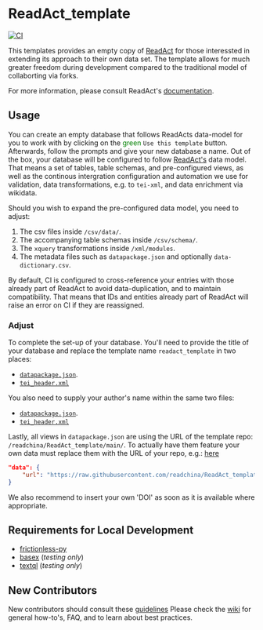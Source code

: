 # ReadAct_template

[![CI](https://github.com/readchina/ReadAct/actions/workflows/ci.yml/badge.svg)](https://github.com/readchina/ReadAct/actions/workflows/ci.yml)

This templates provides an empty copy of [ReadAct](https://github.com/readchina/ReadAct) for those interessted in extending its approach to their own data set. The template allows for much greater freedom during development compared to the traditional model of collaborting via forks. 

For more information, please consult ReadAct's [documentation](https://readchina.github.io/readact.html).

## Usage

You can create an empty database that follows ReadActs data-model for you to work with by clicking on the <span style="color:green">green</span> `Use this template` button. Afterwards, follow the prompts and give your new database a name. Out of the box, your database will be configured to follow [ReadAct's]() data model. That means a set of tables, table schemas, and pre-configured views, as well as the continous intergration configuration and automation we use for validation, data transformations, e.g. to `tei-xml`, and data enrichment via wikidata. 

Should you wish to expand the pre-configured data model, you need to adjust:

1. The csv files inside `/csv/data/`.
2. The accompanying table schemas inside `/csv/schema/`.
3. The `xquery` transformations inside `/xml/modules`.
4. The metadata files such as `datapackage.json` and optionally `data-dictionary.csv`.

By default, CI is configured to cross-reference your entries with those already part of ReadAct to avoid data-duplication, and to maintain compatibility. That means that IDs and entities already part of ReadAct will raise an error on CI if they are reassigned. 

<!-- TODO(DP): How to turn this off -->

### Adjust

To complete the set-up of your database. You'll need to provide the title of your database and replace the template name `readact_template` in two places:
-  [`datapackage.json`](https://github.com/readchina/ReadAct/blob/c1c52beaf20b8eb5469cd7ff55a1260b84b96b18/csv/datapackage.json#L4).
-  [`tei_header.xml`](https://github.com/readchina/ReadAct_template/blob/a1662aa94b66730602fc3b468ffa2db53ab019dd/xml/tei_header.xml#L9)

You also need to supply your author's name within the same two files:
-  [`datapackage.json`](https://github.com/readchina/ReadAct/blob/c1c52beaf20b8eb5469cd7ff55a1260b84b96b18/csv/datapackage.json#L9).
- [`tei_header.xml`](https://github.com/readchina/ReadAct_template/blob/a1662aa94b66730602fc3b468ffa2db53ab019dd/xml/tei_header.xml#L10)

Lastly, all views in `datapackage.json`  are using the URL of the template repo: `/readchina/ReadAct_template/main/`. To actually have them feature your own data must replace them with the URL of your repo, e.g.: [here](https://github.com/readchina/ReadAct_template/blob/main/csv/datapackage.json#L204)

```json
"data": {
    "url": "https://raw.githubusercontent.com/readchina/ReadAct_template/main/csv/views/view01a_txt-titles.csv"
}
```

We also recommend to insert your own 'DOI' as soon as it is available where appropriate. 

## Requirements for Local Development

- [frictionless-py](https://github.com/frictionlessdata/frictionless-py)
- [basex](https://basex.org) (*testing only*)
- [textql](https://github.com/dinedal/textql) (*testing only*)

## New Contributors

New contributors should consult these [guidelines](.github/contributing.md)
Please check the [wiki](https://github.com/readchina/ReadAct/wiki) for general how-to's, FAQ, and to learn about best practices.
